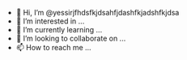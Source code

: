 - 👋 Hi, I’m @yessirjfhdsfkjdsahfjdashfkjadshfkjdsa
- 👀 I’m interested in ...
- 🌱 I’m currently learning ...
- 💞️ I’m looking to collaborate on ...
- 📫 How to reach me ...

<!---
yessirjfhdsfkjdsahfjdashfkjadshfkjdsa/yessirjfhdsfkjdsahfjdashfkjadshfkjdsa is a ✨ special ✨ repository because its `README.md` (this file) appears on your GitHub profile.
You can click the Preview link to take a look at your changes.
--->
